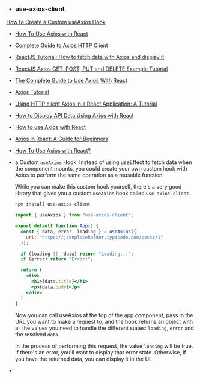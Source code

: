 * ### use-axios-client

[How to Create a Custom useAxios Hook](https://www.freecodecamp.org/news/how-to-use-axios-with-react/#how-to-create-a-custom-useaxios-hook)

* [How To Use Axios with React](https://www.digitalocean.com/community/tutorials/react-axios-react)
* [Complete Guide to Axios HTTP Client](https://reflectoring.io/tutorial-guide-axios/)
* [ReactJS Tutorial: How to fetch data with Axios and display it](https://blog.devgenius.io/reactjs-tutorial-how-to-fetch-data-with-axios-and-display-it-b288321cfc07)
* [ReactJS Axios GET, POST, PUT and DELETE Example Tutorial](https://www.javaguides.net/2020/08/reactjs-axios-get-post-put-and-delete-example-tutorial.html)
* [The Complete Guide to Use Axios With React](https://www.innuy.com/blog/axios-react/)
* [Axios Tutorial](https://github.com/john-smilga/axios-tutorial-react)
* [Using HTTP client Axios in a React Application: A Tutorial](https://www.cloudsigma.com/using-http-client-axios-in-a-react-application-a-tutorial/)
* [How to Display API Data Using Axios with React](https://rapidapi.com/blog/axios-react-api-tutorial/)
* [How to use Axios with React](https://dev.to/femi_dev/how-to-use-axios-with-react-5fom)
* [Axios in React: A Guide for Beginners](https://www.geeksforgeeks.org/axios-in-react-a-guide-for-beginners/)
* [How To Use Axios with React?](https://www.knowledgehut.com/blog/web-development/axios-in-react)
* a Custom `useAxios` Hook.
  Instead of using useEffect to fetch data when the component mounts, 
  you could create your own custom hook with Axios to perform the same operation as a reusable function.

  While you can make this custom hook yourself, there's a very good library that gives you a custom 
  `useAxios` hook called `use-axios-client`.

  ```bash
  npm install use-axios-client
  ```
  
  ```jsx
  import { useAxios } from "use-axios-client";
  
  export default function App() {
    const { data, error, loading } = useAxios({
      url: "https://jsonplaceholder.typicode.com/posts/1"
    });
  
    if (loading || !data) return "Loading...";
    if (error) return "Error!";
  
    return (
      <div>
        <h1>{data.title}</h1>
        <p>{data.body}</p>
      </div>
    ) 
  }
  ```
  Now you can call useAxios at the top of the app component, pass in the URL you want to make a request to, 
  and the hook returns an object with all the values you need to handle the different states: 
  `loading`, `error` and the resolved `data`.

  In the process of performing this request, the value `loading` will be true. 
  If there's an error, you'll want to display that error state. 
  Otherwise, if you have the returned data, you can display it in the UI.
* 